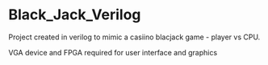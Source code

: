 # Black_Jack_Verilog

Project created in verilog to mimic a casiino blacjack game - player vs CPU.

VGA device and FPGA required for user interface and graphics
